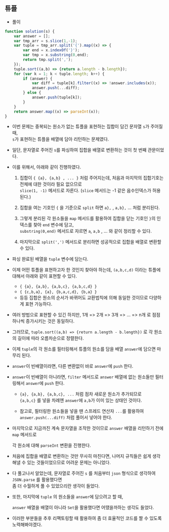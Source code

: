 ## 튜플   
- 풀이   

```javascript    
function solution(s) {
    var answer = [];
    var tmp_arr = s.slice(1,-1);
    var tuple = tmp_arr.split('{').map((x) => {
        var end = x.indexOf('}');
        var tmp = x.substring(0,end);
        return tmp.split(',');
    });
    tuple.sort((a,b) => {return a.length - b.length});
    for (var k = 1; k < tuple.length; k++) {
        if (answer) {
            var diff = tuple[k].filter((x) => !answer.includes(x));
            answer.push(...diff);
        } else {
            answer.push(tuple[k]);
        }
    }
    return answer.map((x) => parseInt(x));
}
```    
- 이번 문제는 중복되는 원소가 없는 튜플을 표현하는 집합이 담긴 문자열 `s`가 주어질 때,    
  `s`가 표현하는 튜플을 배열에 담아 리턴하는 문제였다.       
  
- 일단, 문자열로 주어진 `s`를 파싱하여 집합을 배열로 변환하는 것이 첫 번째 관문이었다.    

- 이를 위해서, 아래와 같이 진행하였다.    
  
  1. 집합이 `{ {a}, {a,b} , ... }` 처럼 주어지는데, 처음과 마지막의 집합기호는 전체에 대한 것이라 필요 없으므로     
    `slice(1, -1)` 메서드로 자른다. (`slice` 메서드는 -1 같은 음수인덱스가 허용된다.)          
  
  2. 집합을 여는 기호인 `{` 을 기준으로 `split` 하면 `a},` , `a,b},` ... 처럼 분리된다.    
  
  3. 그렇게 분리된 각 원소들을 `map` 메서드를 활용하여 집합을 닫는 기호인 `}`의 인덱스를 찾아 `end` 변수에 담고,    
      `substring(0,end)` 메서드로 자르면 `a`, `a,b` , ... 와 같이 정리할 수 있다.    
  
  4. 마지막으로 `split(',')` 메서드로 분리하면 성공적으로 집합을 배열로 변환할 수 있다.    

- 파싱 완료된 배열을 `tuple` 변수에 담는다.    

- 이제 어떤 튜플을 표현하고자 한 것인지 찾아야 하는데, `(a,b,c,d)` 이라는 튜플에 대해서 아래와 같이 표현할 수 있다.   
  
  - `{ {a}, {a,b}, {a,b,c}, {a,b,c,d} }`     
  - `{ {c,b,a}, {a}, {b,a,c,d}, {b,a} }`    
  - 등등 집합은 원소의 순서가 바뀌어도 교환법칙에 의해 동일한 것이므로 다양하게 표현 가능하다.     

- 여러 방법으로 표현할 수 있긴 하지만, 1개 => 2개 => 3개 => ... => n개 로 점점 하나씩 증가시키는 것은 동일하다.     

- 그러므로, `tuple.sort((a,b) => {return a.length - b.length})` 로 각 원소의 길이에 따라 오름차순으로 정렬한다.      

- 이제 `tuple`의 각 원소를 필터링해서 튜플의 원소를 담을 배열 `answer`에 담으면 마무리 된다.        

- `answer`이 빈배열이라면, 다른 변환없이 바로 `answer`에 `push` 한다.     

- `answer`이 빈배열이 아니라면, `filter` 메서드로 `answer` 배열에 없는 원소들만 필터링해서 `answer`에 `push` 한다.    

  - `{a}, {a,b}, {a,b,c}, ...` 처럼 점차 새로운 원소가 추가되므로   
    `{a,b,c}` 를 넣을 차례엔 `answer`에 `a,b`가 이미 있는 상태인 것이다.      
    
  - 참고로, 필터링한 원소들을 넣을 땐 스프레드 연산자 `...`를 활용하여 `answer.push(...diff)` 처럼 풀어서 넣어야 한다.    

- 마지막으로 지금까진 계속 문자열을 조작한 것이므로 `answer` 배열을 리턴하기 전에 `map` 메서드로     
  
  각 원소에 대해 `parseInt` 변환을 진행한다.    
  
- 처음에 집합을 배열로 변환하는 것만 무사히 마친다면, 나머지 규칙들은 쉽게 생각해낼 수 있는 것들이었으므로 어려운 문제는 아니었다.    

- 다 풀고나서 알았는데, 문자열로 주어진 `s` 를 처음부터 `json` 형식으로 생각하여 `JSON.parse` 를 활용했다면      
  좀 더 수월하게 풀 수 있었으리란 생각이 들었다.        
  
- 또한, 마지막에 `tuple` 의 원소들을 `answer`에 담으려고 할 때,     
  
  `answer` 배열을 배열이 아니라 `Set`을 활용했다면 어땠을까하는 생각도 들었다.       
  
- 이러한 부분들을 추후 리팩토링할 때 활용하여 좀 더 효율적인 코드를 짤 수 있도록 노력해봐야겠다.     

